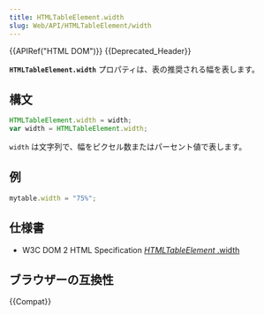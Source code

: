 ```yaml
---
title: HTMLTableElement.width
slug: Web/API/HTMLTableElement/width
---
```

{{APIRef("HTML DOM")}} {{Deprecated_Header}}

**`HTMLTableElement.width`** プロパティは、表の推奨される幅を表します。

## 構文

```js
HTMLTableElement.width = width;
var width = HTMLTableElement.width;
```

`width` は文字列で、幅をピクセル数またはパーセント値で表します。

## 例

```js
mytable.width = "75%";
```

## 仕様書

- W3C DOM 2 HTML Specification [_HTMLTableElement_
  .width](https://www.w3.org/TR/DOM-Level-2-HTML/html.html#ID-77447361)

## ブラウザーの互換性

{{Compat}}
